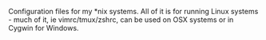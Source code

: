 Configuration files for my *nix systems. All of it is for running Linux systems - much of it, ie vimrc/tmux/zshrc, 
can be used on OSX systems or in Cygwin for Windows.
